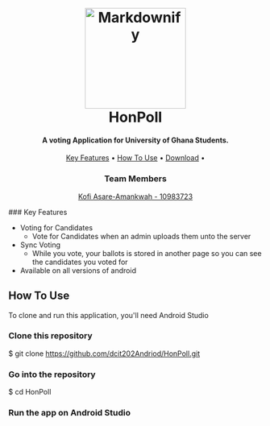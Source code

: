 

<h1 align="center">
    <br>
    <a href="https://id.usembassy.gov/message-for-u-s-citizens-voting-in-2020-u-s-elections/"><img src="https://d2v9ipibika81v.cloudfront.net/uploads/sites/72/431539-PE9O1K-661-1140x684.jpg" alt="Markdownify" width="200"></a>
    <br>
    HonPoll
    <br>
  </h1>
  
  <h4 align="center">A voting Application for University of Ghana Students.</h4>
  

  
  <p align="center">
    <a href="#key-features">Key Features</a> •
    <a href="#how-to-use">How To Use</a> •
    <a href="#download">Download</a> •
  </p>
  <h3 align="center">Team Members</h3>
  <p align = "center">
    <a href="https://github.com/KAsare1">Kofi Asare-Amankwah - 10983723</a>
  </p>
  ### Key Features
  
  * Voting for Candidates
    - Vote for Candidates when an admin uploads them unto the server
  * Sync Voting
    - While you vote, your ballots is stored in another page so you can see the candidates you voted for
  * Available on all versions of android
  
  ## How To Use
  
  To clone and run this application, you'll need Android Studio
  
  ### Clone this repository
  $ git clone https://github.com/dcit202Andriod/HonPoll.git
  
  ### Go into the repository
  $ cd HonPoll
  
  
  ### Run the app on Android Studio
